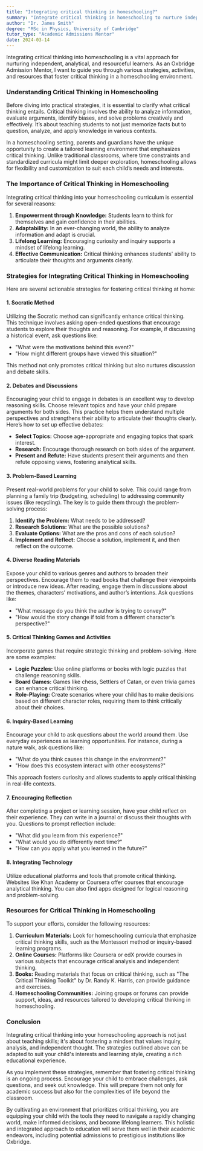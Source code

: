 ```yaml
---
title: "Integrating critical thinking in homeschooling?"
summary: "Integrate critical thinking in homeschooling to nurture independent learners through strategies and activities that promote analysis and problem-solving skills."
author: "Dr. James Smith"
degree: "MSc in Physics, University of Cambridge"
tutor_type: "Academic Admissions Mentor"
date: 2024-03-14
---
```


Integrating critical thinking into homeschooling is a vital approach for nurturing independent, analytical, and resourceful learners. As an Oxbridge Admission Mentor, I want to guide you through various strategies, activities, and resources that foster critical thinking in a homeschooling environment.

### Understanding Critical Thinking in Homeschooling

Before diving into practical strategies, it is essential to clarify what critical thinking entails. Critical thinking involves the ability to analyze information, evaluate arguments, identify biases, and solve problems creatively and effectively. It’s about teaching students to not just memorize facts but to question, analyze, and apply knowledge in various contexts.

In a homeschooling setting, parents and guardians have the unique opportunity to create a tailored learning environment that emphasizes critical thinking. Unlike traditional classrooms, where time constraints and standardized curricula might limit deeper exploration, homeschooling allows for flexibility and customization to suit each child’s needs and interests.

### The Importance of Critical Thinking in Homeschooling

Integrating critical thinking into your homeschooling curriculum is essential for several reasons:

1. **Empowerment through Knowledge:** Students learn to think for themselves and gain confidence in their abilities.
2. **Adaptability:** In an ever-changing world, the ability to analyze information and adapt is crucial.
3. **Lifelong Learning:** Encouraging curiosity and inquiry supports a mindset of lifelong learning.
4. **Effective Communication:** Critical thinking enhances students' ability to articulate their thoughts and arguments clearly.

### Strategies for Integrating Critical Thinking in Homeschooling

Here are several actionable strategies for fostering critical thinking at home:

#### 1. **Socratic Method**

Utilizing the Socratic method can significantly enhance critical thinking. This technique involves asking open-ended questions that encourage students to explore their thoughts and reasoning. For example, if discussing a historical event, ask questions like:

- "What were the motivations behind this event?"
- "How might different groups have viewed this situation?"

This method not only promotes critical thinking but also nurtures discussion and debate skills.

#### 2. **Debates and Discussions**

Encouraging your child to engage in debates is an excellent way to develop reasoning skills. Choose relevant topics and have your child prepare arguments for both sides. This practice helps them understand multiple perspectives and strengthens their ability to articulate their thoughts clearly. Here’s how to set up effective debates:

- **Select Topics:** Choose age-appropriate and engaging topics that spark interest.
- **Research:** Encourage thorough research on both sides of the argument.
- **Present and Refute:** Have students present their arguments and then refute opposing views, fostering analytical skills.

#### 3. **Problem-Based Learning**

Present real-world problems for your child to solve. This could range from planning a family trip (budgeting, scheduling) to addressing community issues (like recycling). The key is to guide them through the problem-solving process:

1. **Identify the Problem:** What needs to be addressed?
2. **Research Solutions:** What are the possible solutions?
3. **Evaluate Options:** What are the pros and cons of each solution?
4. **Implement and Reflect:** Choose a solution, implement it, and then reflect on the outcome.

#### 4. **Diverse Reading Materials**

Expose your child to various genres and authors to broaden their perspectives. Encourage them to read books that challenge their viewpoints or introduce new ideas. After reading, engage them in discussions about the themes, characters’ motivations, and author’s intentions. Ask questions like:

- "What message do you think the author is trying to convey?"
- "How would the story change if told from a different character's perspective?"

#### 5. **Critical Thinking Games and Activities**

Incorporate games that require strategic thinking and problem-solving. Here are some examples:

- **Logic Puzzles:** Use online platforms or books with logic puzzles that challenge reasoning skills.
- **Board Games:** Games like chess, Settlers of Catan, or even trivia games can enhance critical thinking.
- **Role-Playing:** Create scenarios where your child has to make decisions based on different character roles, requiring them to think critically about their choices.

#### 6. **Inquiry-Based Learning**

Encourage your child to ask questions about the world around them. Use everyday experiences as learning opportunities. For instance, during a nature walk, ask questions like:

- "What do you think causes this change in the environment?"
- "How does this ecosystem interact with other ecosystems?"

This approach fosters curiosity and allows students to apply critical thinking in real-life contexts.

#### 7. **Encouraging Reflection**

After completing a project or learning session, have your child reflect on their experience. They can write in a journal or discuss their thoughts with you. Questions to prompt reflection include:

- "What did you learn from this experience?"
- "What would you do differently next time?"
- "How can you apply what you learned in the future?"

#### 8. **Integrating Technology**

Utilize educational platforms and tools that promote critical thinking. Websites like Khan Academy or Coursera offer courses that encourage analytical thinking. You can also find apps designed for logical reasoning and problem-solving.

### Resources for Critical Thinking in Homeschooling

To support your efforts, consider the following resources:

1. **Curriculum Materials:** Look for homeschooling curricula that emphasize critical thinking skills, such as the Montessori method or inquiry-based learning programs.
2. **Online Courses:** Platforms like Coursera or edX provide courses in various subjects that encourage critical analysis and independent thinking.
3. **Books:** Reading materials that focus on critical thinking, such as "The Critical Thinking Toolkit" by Dr. Randy K. Harris, can provide guidance and exercises.
4. **Homeschooling Communities:** Joining groups or forums can provide support, ideas, and resources tailored to developing critical thinking in homeschooling.

### Conclusion

Integrating critical thinking into your homeschooling approach is not just about teaching skills; it's about fostering a mindset that values inquiry, analysis, and independent thought. The strategies outlined above can be adapted to suit your child's interests and learning style, creating a rich educational experience.

As you implement these strategies, remember that fostering critical thinking is an ongoing process. Encourage your child to embrace challenges, ask questions, and seek out knowledge. This will prepare them not only for academic success but also for the complexities of life beyond the classroom.

By cultivating an environment that prioritizes critical thinking, you are equipping your child with the tools they need to navigate a rapidly changing world, make informed decisions, and become lifelong learners. This holistic and integrated approach to education will serve them well in their academic endeavors, including potential admissions to prestigious institutions like Oxbridge.
    
